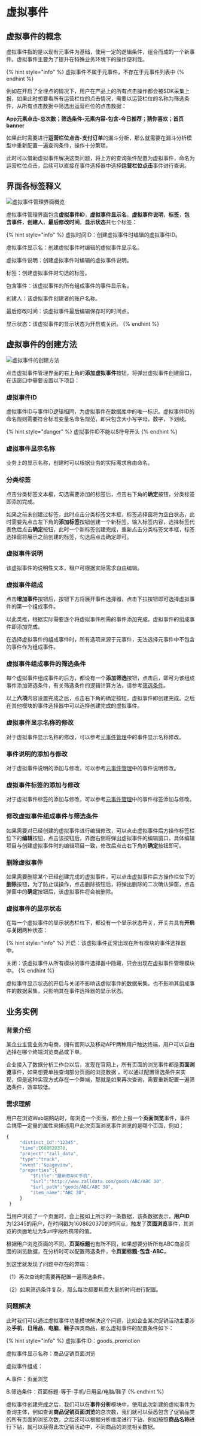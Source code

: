 # 虚拟事件

## 虚拟事件的概念

虚拟事件指的是以现有元事件为基础，使用一定的逻辑条件，组合而成的一个新事件。虚拟事件主要为了提升在特殊业务环境下的操作便利性。

{% hint style="info" %}
虚拟事件不属于元事件，不存在于元事件列表中
{% endhint %}

例如在开启了全埋点的情况下，用户在产品上的所有点击操作都会被SDK采集上报，如果此时想要看所有运营栏位的点击情况，需要以运营栏位的名称为筛选条件，从所有点击数据中筛选出运营栏位的点击数据：

**App元素点击-总次数；筛选条件-元素内容-包含-今日推荐；猜你喜欢；首页banner**

如果此时需要进行**运营栏位点击-支付订单**的漏斗分析，那么就需要在漏斗分析模型中重新配置一遍查询条件，操作十分繁琐。

此时可以借助虚拟事件解决这类问题，将上方的查询条件配置为虚拟事件，命名为运营栏位点击，后续可以直接在事件选择器中选择**运营栏位点击**事件进行查询。

## 界面各标签释义

![虚拟事件管理界面概览](../../.gitbook/assets/%E8%99%9A%E6%8B%9F%E4%BA%8B%E4%BB%B6%E7%95%8C%E9%9D%A2.png)

虚拟事件管理界面包含**虚拟事件ID**，**虚拟事件显示名**，**虚拟事件说明**，**标签**，**包含事件**，**创建人**，**最后修改时间**，**显示状态**共七个标签：

{% hint style="info" %}
虚拟时间ID：创建虚拟事件时编辑的虚拟事件ID。

虚拟事件显示名：创建虚拟事件时编辑的虚拟事件显示名。

虚拟事件说明：创建虚拟事件时编辑的虚拟事件说明。

标签：创建虚拟事件时勾选的标签。

包含事件：该虚拟事件的所有组成事件的事件显示名。

创建人：该虚拟事件创建者的账户名称。

最后修改时间：该虚拟事件最后编辑保存时的时间点。

显示状态：该虚拟事件的显示状态为开启或关闭。
{% endhint %}

## 虚拟事件的创建方法

![虚拟事件的创建方法](../../.gitbook/assets/%E6%96%B0%E5%BB%BA%E8%99%9A%E6%8B%9F%E4%BA%8B%E4%BB%B6.gif)

点击虚拟事件管理界面的右上角的**添加虚拟事件**按钮，将弹出虚拟事件创建窗口，在该窗口中需要设置以下项目：

### 虚拟事件ID

虚拟事件ID与事件ID逻辑相同，为虚拟事件在数据库中的唯一标识。虚拟事件ID的命名规则需要符合标准变量名命名规范，即只包含大小写字母，数字，下划线。

{% hint style="danger" %}
虚拟事件ID不能以$符号开头
{% endhint %}

### 虚拟事件显示名称

业务上的显示名称，创建时可以根据业务的实际需求自由命名。

### 分类标签

点击分类标签文本框，勾选需要添加的标签后，点击右下角的**确定**按钮，分类标签即添加完成。

如果之前未创建过标签，此时点击分类标签文本框，标签选择窗将为空白状态，此时需要先点击左下角的**添加标签**按钮创建一个新标签，输入标签内容，选择标签代表色后点击**确定**按钮，此时一个新标签创建完成，重新点击分类标签文本框，标签选择窗将展示之前创建的标签，勾选后点击确定即可。

### 虚拟事件说明

该虚拟事件的说明性文本，租户可根据实际需求自由编辑。

### 虚拟事件组成

点击**增加事件**按钮后，按钮下方将展开事件选择器，点击下拉按钮即可选择虚拟事件的第一个组成事件。

以此类推，根据实际需要逐个将虚拟事件所需的事件添加完成，虚拟事件的组成事件即添加完成。

在选择虚拟事件的组成事件时，所有选项来源于元事件，无法选择元事件中不包含的事件作为组成事件。

### 虚拟事件组成事件的筛选条件

每个虚拟事件组成事件的后方，都设有一个**添加筛选**按钮，点击后，即可为该组成事件添加筛选条件，有关筛选条件的逻辑计算方法，请参考[筛选条件](../basic/filter.md)。

以上**六项**内容设置完成之后，点击右下角的确定按钮，虚拟事件即创建完成。之后在其他模块的事件选择器中可以选择创建完成的虚拟事件。

### 虚拟事件显示名称的修改

对于虚拟事件显示名称的修改，可以参考[元事件管理](events_management.md)中的事件显示名称修改。

### 事件说明的添加与修改

对于虚拟事件说明的添加与修改，可以参考[元事件管理](events_management.md)中的事件说明修改。

### 虚拟事件标签的添加与修改

对于虚拟事件标签的添加与修改，可以参考[元事件管理](events_management.md)中的事件标签添加与修改。

### 修改虚拟事件组成事件与筛选条件

如果需要对已经创建的虚拟事件进行编辑修改，可以点击虚拟事件后方操作标签栏位下的**编辑**按钮，点击该按钮后，界面右侧将弹出虚拟事件的编辑窗口，具体编辑项目与创建虚拟事件时的编辑项目一致，修改后点击右下角的**确定**按钮即可。

### 删除虚拟事件

如果需要删除某个已经创建完成的虚拟事件，可以点击虚拟事件后方操作栏位下的**删除**按钮，为了防止误操作，点击删除按钮后，将弹出删除的二次确认弹窗，点击弹窗中的**确定**按钮后，该虚拟事件将会被删除。

### 虚拟事件的显示状态

在每一个虚拟事件的显示状态栏位下，都设有一个显示状态开关，开关共具有**开启**与**关闭**两种状态：

{% hint style="info" %}
开启：该虚拟事件正常出现在所有模块的事件选择器中。

关闭：该虚拟事件从所有模块的事件选择器中隐藏，只会出现在虚拟事件管理模块中。
{% endhint %}

虚拟事件显示状态的开启与关闭不影响该虚拟事件的数据采集，也不影响其组成事件的数据采集，只影响其在事件选择器的显示状态。

## 业务实例

### 背景介绍

某企业主营业务为电商，拥有官网以及移动APP两种用户触达终端，用户可以自由选择在哪个终端浏览商品或下单。

企业接入了数据分析工作台以后，发现在官网上，所有页面的浏览事件都是**页面浏览**事件，如果想要单独查询部分页面的浏览数据 ，可以通过配置筛选条件来实现，但是这种实现方式存在一个弊端，那就是如果再次查询，需要重新配置一遍筛选条件，效率较低。

### 需求理解

用户在浏览Web端网站时，每浏览一个页面，都会上报一个**页面浏览**事件，事件会携带一定量的属性来描述用户此次页面浏览事件浏览的是哪个页面，例如：

```javascript
{
     "distinct_id":"12345",
     "time":1608620370,
     "project":"zall_data",
     "type":"track",
     "event":"$pageview",
     "properties":{
         "$title":"最新款ABC手机",
         "$url":"http://www.zalldata.com/goods/ABC/ABC 30",
         "$url_path":"goods/ABC/ABC 30",
         "item_name":"ABC 30",
     }
 }
```

当用户浏览了一个页面时，会上报如上所示的一条数据，该条数据表示，**用户ID**为12345的用户，在时间戳为1608620370的时间点，触发了**页面浏览**事件，其浏览的页面地址为$url字段所携带的值。

根据用户浏览页面的不同，**页面标题**也有所不同，如果想要分析所有ABC商品页面的浏览数据，在分析时可以配置筛选条件，令**页面标题-包含-ABC**。

到这里就发现了问题中存在的弊端：

（1）再次查询时需要再配置一遍筛选条件。

（2）如果筛选条件复杂，那么每次都要耗费大量的时间进行配置。

### 问题解决

此时我们可以通过虚拟事件功能模块解决这个问题，比如企业某次促销活动主要涉及**手机**，**日用品**，**电脑**，**鞋子**四类商品，那么虚拟事件的配置条件如下：

{% hint style="info" %}
虚拟事件ID：goods_promotion

虚拟事件显示名称：商品促销页面浏览

虚拟事件组成：

A.事件：页面浏览

B.筛选条件：页面标题-等于-手机/日用品/电脑/鞋子
{% endhint %}

虚拟事件创建完成之后，我们可以在**事件分析**模块中，使用此次新建的虚拟事件为查询主体，例如查询**商品促销页面浏览**的总次数，我们就可以获悉包含了促销品类的所有页面的浏览次数，之后还可以根据分析维度进行下钻，例如按照**商品名称**进行下钻，就可以获得此次促销活动中，不同商品的浏览相关数据。
